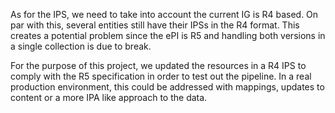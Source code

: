 As for the IPS, we need to take into account the current IG is R4 based. On par with this, several entities still have their IPSs in the R4 format.
This creates a potential problem since the ePI is R5 and handling both versions in a single collection is due to break.

For the purpose of this project, we updated the resources in a R4 IPS to comply with the R5 specification in order to test out the pipeline. In a real production environment, this could be addressed with mappings, updates to content or a more IPA like approach to the data.